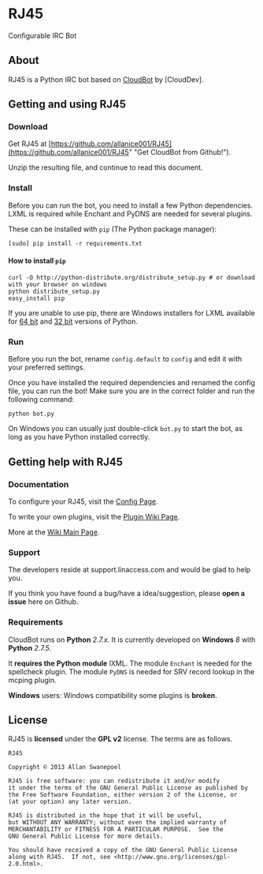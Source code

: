 RJ45
====

Configurable IRC Bot

## About

RJ45 is a Python IRC bot based on [CloudBot](http://github.com/CloudDev/CloudBot) by [CloudDev].

## Getting and using RJ45

### Download

Get RJ45 at [https://github.com/allanice001/RJ45](https://github.com/allanice001/RJ45" "Get CloudBot from Github!").

Unzip the resulting file, and continue to read this document.

### Install

Before you can run the bot, you need to install a few Python dependencies. LXML is required while Enchant and PyDNS are needed for several plugins.


These can be installed with `pip` (The Python package manager):

    [sudo] pip install -r requirements.txt

#### How to install `pip`

    curl -O http://python-distribute.org/distribute_setup.py # or download with your browser on windows
    python distribute_setup.py
    easy_install pip
    
If you are unable to use pip, there are Windows installers for LXML available for [64 bit](https://pypi.python.org/packages/2.7/l/lxml/lxml-2.3.win-amd64-py2.7.exe) and [32 bit](https://pypi.python.org/packages/2.7/l/lxml/lxml-2.3.win32-py2.7.exe) versions of Python.

### Run

Before you run the bot, rename `config.default` to `config` and edit it with your preferred settings.

Once you have installed the required dependencies and renamed the config file, you can run the bot! Make sure you are in the correct folder and run the following command:

`python bot.py`

On Windows you can usually just double-click `bot.py` to start the bot, as long as you have Python installed correctly.

## Getting help with RJ45

### Documentation

To configure your RJ45, visit the [Config Page](http://RJ45.linaccess.com/wiki/RJ45-ircconfig).

To write your own plugins, visit the [Plugin Wiki Page](http://RJ45.linaccess.com/wiki/RJ45-ircplugins).

More at the [Wiki Main Page](http://RJ45.linaccess.com/).

### Support

The developers reside at support.linaccess.com and would be glad to help you.

If you think you have found a bug/have a idea/suggestion, please **open a issue** here on Github.

### Requirements

CloudBot runs on **Python** *2.7.x*. It is currently developed on **Windows** *8* with **Python** *2.7.5*.

It **requires the Python module** lXML.
The module `Enchant` is needed for the spellcheck plugin.
The module `PyDNS` is needed for SRV record lookup in the mcping plugin.

**Windows** users: Windows compatibility some plugins is **broken**.

## License

RJ45 is **licensed** under the **GPL v2** license. The terms are as follows.

    RJ45

    Copyright © 2013 Allan Swanepoel

    RJ45 is free software: you can redistribute it and/or modify
    it under the terms of the GNU General Public License as published by
    the Free Software Foundation, either version 2 of the License, or
    (at your option) any later version.

    RJ45 is distributed in the hope that it will be useful,
    but WITHOUT ANY WARRANTY; without even the implied warranty of
    MERCHANTABILITY or FITNESS FOR A PARTICULAR PURPOSE.  See the
    GNU General Public License for more details.

    You should have received a copy of the GNU General Public License
    along with RJ45.  If not, see <http://www.gnu.org/licenses/gpl-2.0.html>.

